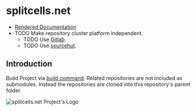 # splitcells.net

* [Rendered Documentation](http://splitcells.net/net/splitcells/martins/avots/website//2016/10/11/projects.html)
* TODO Make repository cluster platform independent.
   * TODO Use [Gitlab](https://docs.gitlab.com/ee/gitlab-basics/create-project.html).
   * TODO Use [sourcehut](https://sourcehut.org/).

## Introduction

Build Project via [build command](./bin/build).
Related repositories are not included as submodules.
Instead the repositories are cloned into this repository's parent folder.

![splitcells.net Project's Logo](http://splitcells.net/net/splitcells/martins/avots/website/images/license.standard/starting-to-learn-how-to-draw-a-face.jpg)
